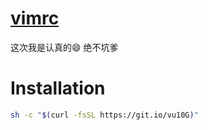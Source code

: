 # [vimrc][ID_VIMRC]
这次我是认真的😄 绝不坑爹

# Installation
```bash
sh -c "$(curl -fsSL https://git.io/vu10G)"
```
[ID_VIMRC]: https://4679.space/vimrc "RT"

